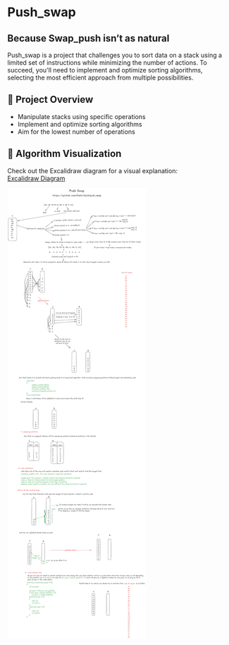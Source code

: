 # Push_swap  
## Because Swap_push isn’t as natural  

Push_swap is a project that challenges you to sort data on a stack using a limited set of instructions while minimizing the number of actions. To succeed, you'll need to implement and optimize sorting algorithms, selecting the most efficient approach from multiple possibilities.  

## 📌 Project Overview  
- Manipulate stacks using specific operations  
- Implement and optimize sorting algorithms  
- Aim for the lowest number of operations  

## 🔗 Algorithm Visualization  
Check out the Excalidraw diagram for a visual explanation:  
[Excalidraw Diagram](https://excalidraw.com/#json=CPEROsqd6A1twG2tF5yyA,qOEngHA-adKBHLFu9BWPkg)  

![Push_swap Algorithm](https://github.com/ChahirSaid/push_swap/blob/main/Excalidraw/push_swap.png)
